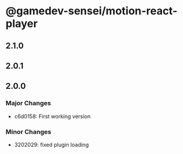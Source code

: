 # @gamedev-sensei/motion-react-player

## 2.1.0

## 2.0.1

## 2.0.0

### Major Changes

- c6d0158: First working version

### Minor Changes

- 3202029: fixed plugin loading
